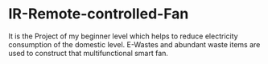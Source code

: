 # IR-Remote-controlled-Fan
It is the Project of my beginner level which helps to reduce electricity consumption of the domestic level. E-Wastes and abundant waste items are used to construct that multifunctional smart fan.
